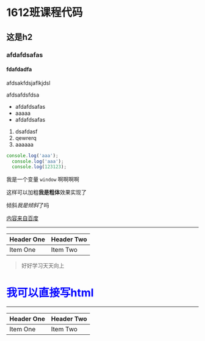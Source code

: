 # 1612班课程代码
## 这是h2
### afdafdsafas
#### fdafdadfa

afdsakfdsjaflkjdsl

afdsafdsfdsa

- afdafdsafas
- aaaaa
- afdafdsafas


1. dsafdasf
2. qewrerq
3. aaaaaa

```js
console.log('aaa');
  console.log('aaa');
  console.log(123123);
```

我是一个变量 `window` 啊啊啊啊

这样可以加粗**我是粗体**效果实现了

倾斜*我是倾斜*了吗

[内容来自百度](https://www.baidu.com)

***

| Header One | Header Two |
| :-----     | :----      |
| Item One   | Item Two   |

> 好好学习天天向上

<h1 style='color: blue;'>我可以直接写html</h1>

****

| Header One     | Header Two     |
| :------------- | :------------- |
| Item One       | Item Two       |
